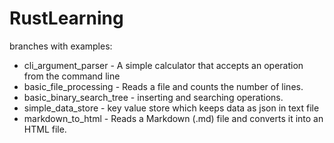 # RustLearning

branches with examples:
- cli_argument_parser - A simple calculator that accepts an operation from the command line
- basic_file_processing - Reads a file and counts the number of lines.
- basic_binary_search_tree - inserting and searching operations.
- simple_data_store - key value store which keeps data as json in text file
- markdown_to_html - Reads a Markdown (.md) file and converts it into an HTML file.
